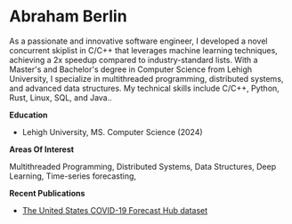 # Abraham Berlin

As a passionate and innovative software engineer, I developed a novel concurrent skiplist in C/C++ that leverages machine learning techniques, achieving a 2x speedup compared to industry-standard lists. With a Master's and Bachelor's degree in Computer Science from Lehigh University, I specialize in multithreaded programming, distributed systems, and advanced data structures. My technical skills include C/C++, Python, Rust, Linux, SQL, and Java..

**Education**

* Lehigh University, MS. Computer Science (2024)

**Areas Of Interest**

Multithreaded Programming, Distributed Systems, Data Structures, Deep Learning, Time-series forecasting, 

**Recent Publications**
* [The United States COVID-19 Forecast Hub dataset](https://www.nature.com/articles/s41597-022-01517-w)

